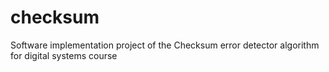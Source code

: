 # checksum
Software implementation project of the Checksum error detector algorithm for digital systems course
